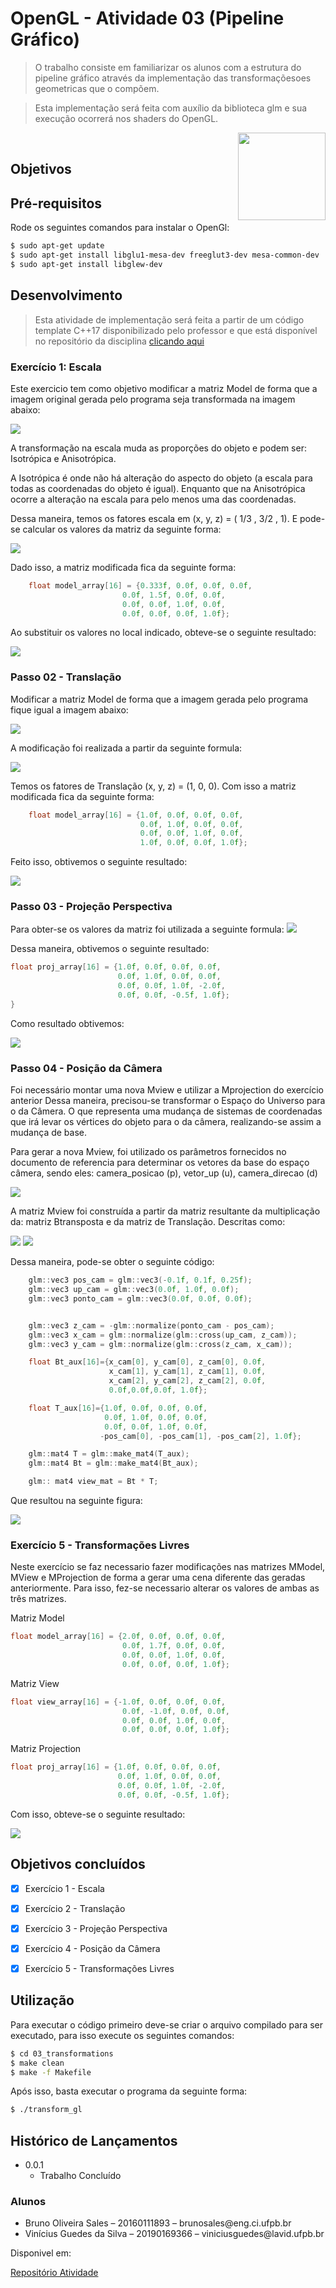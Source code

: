 # OpenGL - Atividade 03 (Pipeline Gráfico)

> O trabalho consiste em familiarizar os alunos com a estrutura do pipeline gráfico através da implementação das transformaçõesoes geometricas que o compõem.

>  Esta implementação será feita com auxílio da biblioteca glm e sua execução ocorrerá nos shaders do OpenGL.


[<img src="https://rawgit.com/eug/awesome-opengl/master/opengl-logo.svg" align="right" width="140">](https://www.opengl.org)
<br>

## Objetivos


## Pré-requisitos

Rode os seguintes comandos para instalar o OpenGl:

```sh
$ sudo apt-get update
$ sudo apt-get install libglu1-mesa-dev freeglut3-dev mesa-common-dev
$ sudo apt-get install libglew-dev
```


## Desenvolvimento
> Esta atividade de implementação será feita a partir de um código template C++17 disponibilizado pelo professor e que está disponível no repositório da disciplina [clicando aqui ](https://github.com/capagot/icg/tree/master/03_transformations)


### Exercício 1: Escala

Este exercicio tem como objetivo modificar a matriz Model de forma que a imagem original gerada pelo programa seja transformada na imagem abaixo:


<img src="./assets/img06.png">

A transformação na escala muda as proporções do objeto e podem ser: Isotrópica e Anisotrópica.

A Isotrópica é onde não há alteração do aspecto do objeto (a escala para todas as coordenadas do objeto é igual). Enquanto que na Anisotrópica ocorre a alteração na escala para pelo menos uma das coordenadas.

Dessa maneira, temos os fatores escala em (x, y, z) = ( 1/3 , 3/2 , 1). E pode-se calcular os valores da matriz da seguinte forma:

<img src="./assets/img07.png">

Dado isso, a matriz modificada fica da seguinte forma:

```c
    float model_array[16] = {0.333f, 0.0f, 0.0f, 0.0f,
                         0.0f, 1.5f, 0.0f, 0.0f,
                         0.0f, 0.0f, 1.0f, 0.0f,
                         0.0f, 0.0f, 0.0f, 1.0f};
```

Ao substituir os valores no local indicado, obteve-se o seguinte resultado:

<img src="./assets/img01.png">


### Passo 02 - Translação

Modificar a matriz Model de forma que a imagem gerada pelo programa fique igual a imagem abaixo:

<img src="./assets/img08.png">

A modificação foi realizada a partir da seguinte formula:

<img src="./assets/img09.png">

Temos os fatores de Translação (x, y, z) = (1, 0, 0). Com isso a matriz modificada fica da seguinte forma:

```c
    float model_array[16] = {1.0f, 0.0f, 0.0f, 0.0f,
                             0.0f, 1.0f, 0.0f, 0.0f,
                             0.0f, 0.0f, 1.0f, 0.0f,
                             1.0f, 0.0f, 0.0f, 1.0f};
```

Feito isso, obtivemos o seguinte resultado:

<img src="./assets/img02.png">



### Passo 03 -  Projeção Perspectiva

Para obter-se os valores da matriz foi utilizada a seguinte formula:
<img src="./assets/img10.png">

Dessa maneira, obtivemos o seguinte resultado:

```c
float proj_array[16] = {1.0f, 0.0f, 0.0f, 0.0f,
                        0.0f, 1.0f, 0.0f, 0.0f,
                        0.0f, 0.0f, 1.0f, -2.0f,
                        0.0f, 0.0f, -0.5f, 1.0f};
}
```

Como resultado obtivemos:

<img src="./assets/img03.png">

### Passo 04 -  Posição da Câmera

Foi necessário montar uma nova Mview e utilizar a Mprojection do exercício anterior Dessa maneira, precisou-se transformar o Espaço do Universo para o da Câmera. O que representa uma mudança de sistemas de coordenadas que irá levar os vértices do objeto para o da câmera, realizando-se assim a mudança de base.

Para gerar a nova Mview, foi utilizado os parâmetros fornecidos no documento de referencia para determinar os vetores da base do espaço câmera, sendo eles: camera_posicao (p), vetor_up (u), camera_direcao (d)

<img src="./assets/img11.png">


A matriz Mview foi construída a partir da matriz resultante da multiplicação da: matriz Btransposta e da matriz de Translação. Descritas como:

<img src="./assets/img12.png">

<img src="./assets/img13.png">

Dessa maneira, pode-se obter o seguinte código:

```c
    glm::vec3 pos_cam = glm::vec3(-0.1f, 0.1f, 0.25f);
    glm::vec3 up_cam = glm::vec3(0.0f, 1.0f, 0.0f);
    glm::vec3 ponto_cam = glm::vec3(0.0f, 0.0f, 0.0f);


    glm::vec3 z_cam = -glm::normalize(ponto_cam - pos_cam);
    glm::vec3 x_cam = glm::normalize(glm::cross(up_cam, z_cam));
    glm::vec3 y_cam = glm::normalize(glm::cross(z_cam, x_cam));

    float Bt_aux[16]={x_cam[0], y_cam[0], z_cam[0], 0.0f,
                      x_cam[1], y_cam[1], z_cam[1], 0.0f,
                      x_cam[2], y_cam[2], z_cam[2], 0.0f,
                      0.0f,0.0f,0.0f, 1.0f};

    float T_aux[16]={1.0f, 0.0f, 0.0f, 0.0f,
                     0.0f, 1.0f, 0.0f, 0.0f,
                     0.0f, 0.0f, 1.0f, 0.0f,
                    -pos_cam[0], -pos_cam[1], -pos_cam[2], 1.0f};

    glm::mat4 T = glm::make_mat4(T_aux);
    glm::mat4 Bt = glm::make_mat4(Bt_aux);

    glm:: mat4 view_mat = Bt * T;
```

Que resultou na seguinte figura:

<img src="./assets/img04.png">


### Exercício 5 - Transformações Livres

Neste exercício se faz necessario fazer modificações nas matrizes MModel, MView e MProjection de forma a gerar uma cena diferente das geradas anteriormente. Para isso, fez-se necessario alterar os valores de ambas as três matrizes.

Matriz Model
```c
float model_array[16] = {2.0f, 0.0f, 0.0f, 0.0f,
                         0.0f, 1.7f, 0.0f, 0.0f,
                         0.0f, 0.0f, 1.0f, 0.0f,
                         0.0f, 0.0f, 0.0f, 1.0f};
```

Matriz View
```c
float view_array[16] = {-1.0f, 0.0f, 0.0f, 0.0f,
                         0.0f, -1.0f, 0.0f, 0.0f,
                         0.0f, 0.0f, 1.0f, 0.0f,
                         0.0f, 0.0f, 0.0f, 1.0f};
```

Matriz Projection
```c
float proj_array[16] = {1.0f, 0.0f, 0.0f, 0.0f,
                        0.0f, 1.0f, 0.0f, 0.0f,
                        0.0f, 0.0f, 1.0f, -2.0f,
                        0.0f, 0.0f, -0.5f, 1.0f};
```

Com isso, obteve-se o seguinte resultado:

<img src="./assets/img05.png">



## Objetivos concluídos

- [x] Exercício 1 - Escala
- [x] Exercício 2 - Translação
- [x] Exercício 3 - Projeção Perspectiva
- [x] Exercício 4 - Posição da Câmera
- [x] Exercício 5 - Transformações Livres


## Utilização

Para executar o código primeiro deve-se criar o arquivo compilado para ser executado, para isso execute os seguintes comandos:

```sh
$ cd 03_transformations
$ make clean
$ make -f Makefile
```

Após isso, basta executar o programa da seguinte forma:
```sh
$ ./transform_gl
```

## Histórico de Lançamentos

* 0.0.1
    * Trabalho Concluído


### Alunos
<ul>
    <li>Bruno Oliveira Sales – 20160111893 – brunosales@eng.ci.ufpb.br</li>
    <li>Vinícius Guedes da Silva – 20190169366 – viniciusguedes@lavid.ufpb.br</li>
</ul>

Disponivel em:

[Repositório Atividade](https://github.com/capagot/icg)
